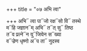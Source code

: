 +++
title = "०७ अभि त्वा"

+++
अभि᳓ त्वा पा᳓जो रक्ष᳓सो वि᳓ तस्थे  
म᳓हि जज्ञान᳓म् अभि᳓ त᳓त् सु᳓ तिष्ठ  
त᳓व प्रत्ने᳓न यु᳓जियेन स᳓ख्या  
व᳓ज्रेण धृष्णो अ᳓प ता᳓ नुदस्व